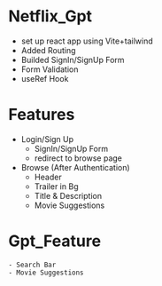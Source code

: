 # Netflix_Gpt

- set up react app using Vite+tailwind
- Added Routing
- Builded SignIn/SignUp Form
- Form Validation
- useRef Hook

# Features

- Login/Sign Up
  - SignIn/SignUp Form
  - redirect to browse page
- Browse (After Authentication)
  - Header
  - Trailer in Bg
  - Title & Description
  - Movie Suggestions

# Gpt_Feature

    - Search Bar
    - Movie Suggestions
